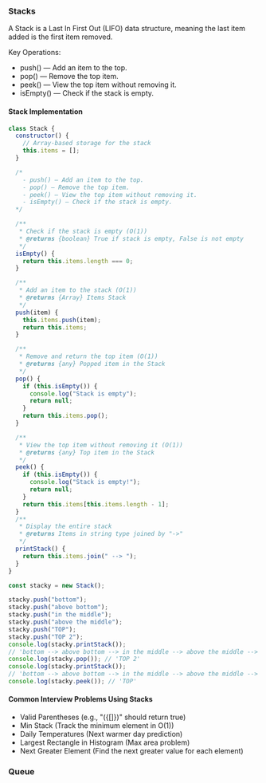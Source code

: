 ### Stacks

A Stack is a Last In First Out (LIFO) data structure, meaning the last item added is the first item removed.

Key Operations:

- push() — Add an item to the top.
- pop() — Remove the top item.
- peek() — View the top item without removing it.
- isEmpty() — Check if the stack is empty.

#### Stack Implementation

```javascript
class Stack {
  constructor() {
    // Array-based storage for the stack
    this.items = [];
  }

  /* 
    - push() — Add an item to the top.
    - pop() — Remove the top item.
    - peek() — View the top item without removing it.
    - isEmpty() — Check if the stack is empty.
  */

  /**
   * Check if the stack is empty (O(1))
   * @returns {boolean} True if stack is empty, False is not empty
   */
  isEmpty() {
    return this.items.length === 0;
  }

  /**
   * Add an item to the stack (O(1))
   * @returns {Array} Items Stack
   */
  push(item) {
    this.items.push(item);
    return this.items;
  }

  /**
   * Remove and return the top item (O(1))
   * @returns {any} Popped item in the Stack
   */
  pop() {
    if (this.isEmpty()) {
      console.log("Stack is empty");
      return null;
    }
    return this.items.pop();
  }

  /**
   * View the top item without removing it (O(1))
   * @returns {any} Top item in the Stack
   */
  peek() {
    if (this.isEmpty()) {
      console.log("Stack is empty!");
      return null;
    }
    return this.items[this.items.length - 1];
  }
  /**
   * Display the entire stack
   * @returns Items in string type joined by "->"
   */
  printStack() {
    return this.items.join(" --> ");
  }
}

const stacky = new Stack();

stacky.push("bottom");
stacky.push("above bottom");
stacky.push("in the middle");
stacky.push("above the middle");
stacky.push("TOP");
stacky.push("TOP 2");
console.log(stacky.printStack());
// 'bottom --> above bottom --> in the middle --> above the middle --> TOP --> TOP 2'
console.log(stacky.pop()); // 'TOP 2'
console.log(stacky.printStack());
// 'bottom --> above bottom --> in the middle --> above the middle --> TOP'
console.log(stacky.peek()); // 'TOP'
```

#### Common Interview Problems Using Stacks

- Valid Parentheses (e.g., "({[]})" should return true)
- Min Stack (Track the minimum element in O(1))
- Daily Temperatures (Next warmer day prediction)
- Largest Rectangle in Histogram (Max area problem)
- Next Greater Element (Find the next greater value for each element)

### Queue
